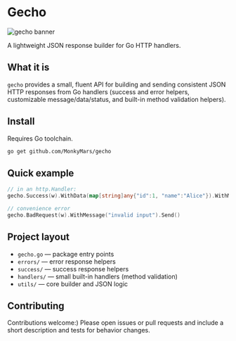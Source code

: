 # Gecho

![gecho banner](https://static.wixstatic.com/media/a002ff_126a2882368c4a9c9194eb59df5d2cc4~mv2.jpg/v1/fill/w_640,h_332,al_c,q_80,usm_0.66_1.00_0.01,enc_avif,quality_auto/a002ff_126a2882368c4a9c9194eb59df5d2cc4~mv2.jpg)


A lightweight JSON response builder for Go HTTP handlers.

## What it is

`gecho` provides a small, fluent API for building and sending consistent JSON HTTP responses from Go handlers (success and error helpers, customizable message/data/status, and built-in method validation helpers).

## Install

Requires Go toolchain.

```bash
go get github.com/MonkyMars/gecho
```

## Quick example

```go
// in an http.Handler:
gecho.Success(w).WithData(map[string]any{"id":1, "name":"Alice"}).WithMessage("OK").Send()

// convenience error
gecho.BadRequest(w).WithMessage("invalid input").Send()
```

## Project layout

- `gecho.go` — package entry points
- `errors/` — error response helpers
- `success/` — success response helpers
- `handlers/` — small built-in handlers (method validation)
- `utils/` — core builder and JSON logic

## Contributing

Contributions welcome:) Please open issues or pull requests and include a short description and tests for behavior changes.

